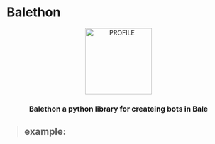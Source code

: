 # Balethon
<p align="center">
   <img align="center" src="https://s8.uupload.ir/files/balethon_uvi2.png" alt="PROFILE" width="150">
</p>

<h3 align="center">Balethon a python library for createing bots in Bale</h3>

> ## example:
